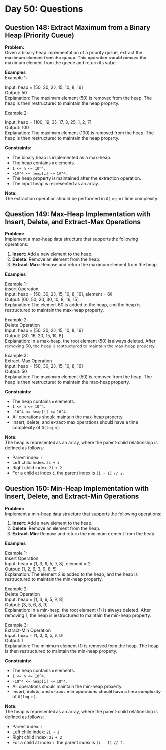 # Day 50: Questions

## Question 148: Extract Maximum from a Binary Heap (Priority Queue)

**Problem:**  
Given a binary heap implementation of a priority queue, extract the maximum element from the queue. This operation should remove the maximum element from the queue and return its value.

**Examples**  
Example 1:

Input: heap = [50, 30, 20, 15, 10, 8, 16]  
Output: 50  
Explanation: The maximum element (50) is removed from the heap. The heap is then restructured to maintain the heap property.

Example 2:

Input: heap = [100, 19, 36, 17, 3, 25, 1, 2, 7]  
Output: 100  
Explanation: The maximum element (100) is removed from the heap. The heap is then restructured to maintain the heap property.

**Constraints:**

- The binary heap is implemented as a max-heap.
- The heap contains `n` elements.
- `1 <= n <= 10^4`.
- `-10^4 <= heap[i] <= 10^4`.
- The heap property is maintained after the extraction operation.
- The input heap is represented as an array.

**Note:**  
The extraction operation should be performed in `O(log n)` time complexity.

## Question 149: Max-Heap Implementation with Insert, Delete, and Extract-Max Operations

**Problem:**  
Implement a max-heap data structure that supports the following operations:

1. **Insert**: Add a new element to the heap.
2. **Delete**: Remove an element from the heap.
3. **Extract-Max**: Remove and return the maximum element from the heap.

**Examples**

Example 1:  
Insert Operation  
Input: heap = [50, 30, 20, 15, 10, 8, 16], element = 60  
Output: [60, 50, 20, 30, 10, 8, 16, 15]  
Explanation: The element 60 is added to the heap, and the heap is restructured to maintain the max-heap property.

Example 2:  
Delete Operation  
Input: heap = [50, 30, 20, 15, 10, 8, 16]  
Output: [30, 16, 20, 15, 10, 8]  
Explanation: In a max-heap, the root element (50) is always deleted. After removing 50, the heap is restructured to maintain the max-heap property.

Example 3:  
Extract-Max Operation  
Input: heap = [50, 30, 20, 15, 10, 8, 16]  
Output: 50  
Explanation: The maximum element (50) is removed from the heap. The heap is then restructured to maintain the max-heap property.

**Constraints:**

- The heap contains `n` elements.
- `1 <= n <= 10^4`.
- `-10^4 <= heap[i] <= 10^4`.
- All operations should maintain the max-heap property.
- Insert, delete, and extract-max operations should have a time complexity of `O(log n)`.

**Note:**  
The heap is represented as an array, where the parent-child relationship is defined as follows:

- Parent index: `i`
- Left child index: `2i + 1`
- Right child index: `2i + 2`
- For a child at index `i`, the parent index is `(i - 1) // 2`.

## Question 150: Min-Heap Implementation with Insert, Delete, and Extract-Min Operations

**Problem:**  
Implement a min-heap data structure that supports the following operations:

1. **Insert**: Add a new element to the heap.
2. **Delete**: Remove an element from the heap.
3. **Extract-Min**: Remove and return the minimum element from the heap.

**Examples**

Example 1:  
Insert Operation  
Input: heap = [1, 3, 6, 5, 9, 8], element = 2  
Output: [1, 2, 6, 3, 9, 8, 5]  
Explanation: The element 2 is added to the heap, and the heap is restructured to maintain the min-heap property.

Example 2:  
Delete Operation  
Input: heap = [1, 3, 6, 5, 9, 8]  
Output: [3, 5, 6, 8, 9]  
Explanation: In a min-heap, the root element (1) is always deleted. After removing 1, the heap is restructured to maintain the min-heap property.

Example 3:  
Extract-Min Operation  
Input: heap = [1, 3, 6, 5, 9, 8]  
Output: 1  
Explanation: The minimum element (1) is removed from the heap. The heap is then restructured to maintain the min-heap property.

**Constraints:**

- The heap contains `n` elements.
- `1 <= n <= 10^4`.
- `-10^4 <= heap[i] <= 10^4`.
- All operations should maintain the min-heap property.
- Insert, delete, and extract-min operations should have a time complexity of `O(log n)`.

**Note:**  
The heap is represented as an array, where the parent-child relationship is defined as follows:

- Parent index: `i`
- Left child index: `2i + 1`
- Right child index: `2i + 2`
- For a child at index `i`, the parent index is `(i - 1) // 2`.
